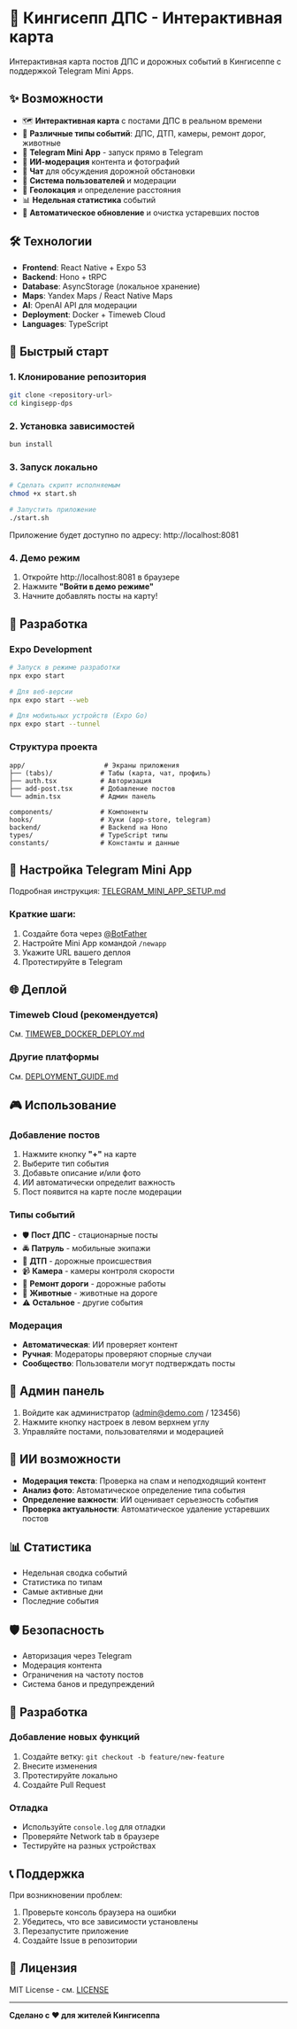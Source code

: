 # 🚗 Кингисепп ДПС - Интерактивная карта

Интерактивная карта постов ДПС и дорожных событий в Кингисеппе с поддержкой Telegram Mini Apps.

## ✨ Возможности

- 🗺️ **Интерактивная карта** с постами ДПС в реальном времени
- 🚨 **Различные типы событий**: ДПС, ДТП, камеры, ремонт дорог, животные
- 📱 **Telegram Mini App** - запуск прямо в Telegram
- 🤖 **ИИ-модерация** контента и фотографий
- 💬 **Чат** для обсуждения дорожной обстановки
- 👥 **Система пользователей** и модерации
- 🎯 **Геолокация** и определение расстояния
- 📊 **Недельная статистика** событий
- 🔄 **Автоматическое обновление** и очистка устаревших постов

## 🛠 Технологии

- **Frontend**: React Native + Expo 53
- **Backend**: Hono + tRPC
- **Database**: AsyncStorage (локальное хранение)
- **Maps**: Yandex Maps / React Native Maps
- **AI**: OpenAI API для модерации
- **Deployment**: Docker + Timeweb Cloud
- **Languages**: TypeScript

## 🚀 Быстрый старт

### 1. Клонирование репозитория
```bash
git clone <repository-url>
cd kingisepp-dps
```

### 2. Установка зависимостей
```bash
bun install
```

### 3. Запуск локально
```bash
# Сделать скрипт исполняемым
chmod +x start.sh

# Запустить приложение
./start.sh
```

Приложение будет доступно по адресу: http://localhost:8081

### 4. Демо режим
1. Откройте http://localhost:8081 в браузере
2. Нажмите **"Войти в демо режиме"**
3. Начните добавлять посты на карту!

## 📱 Разработка

### Expo Development
```bash
# Запуск в режиме разработки
npx expo start

# Для веб-версии
npx expo start --web

# Для мобильных устройств (Expo Go)
npx expo start --tunnel
```

### Структура проекта
```
app/                    # Экраны приложения
├── (tabs)/            # Табы (карта, чат, профиль)
├── auth.tsx           # Авторизация
├── add-post.tsx       # Добавление постов
└── admin.tsx          # Админ панель

components/            # Компоненты
hooks/                 # Хуки (app-store, telegram)
backend/               # Backend на Hono
types/                 # TypeScript типы
constants/             # Константы и данные
```

## 🔧 Настройка Telegram Mini App

Подробная инструкция: [TELEGRAM_MINI_APP_SETUP.md](./TELEGRAM_MINI_APP_SETUP.md)

### Краткие шаги:
1. Создайте бота через [@BotFather](https://t.me/BotFather)
2. Настройте Mini App командой `/newapp`
3. Укажите URL вашего деплоя
4. Протестируйте в Telegram

## 🌐 Деплой

### Timeweb Cloud (рекомендуется)
См. [TIMEWEB_DOCKER_DEPLOY.md](./TIMEWEB_DOCKER_DEPLOY.md)

### Другие платформы
См. [DEPLOYMENT_GUIDE.md](./DEPLOYMENT_GUIDE.md)

## 🎮 Использование

### Добавление постов
1. Нажмите кнопку **"+"** на карте
2. Выберите тип события
3. Добавьте описание и/или фото
4. ИИ автоматически определит важность
5. Пост появится на карте после модерации

### Типы событий
- 🛡️ **Пост ДПС** - стационарные посты
- 🚔 **Патруль** - мобильные экипажи
- 🚨 **ДТП** - дорожные происшествия
- 📹 **Камера** - камеры контроля скорости
- 🚧 **Ремонт дороги** - дорожные работы
- 🦌 **Животные** - животные на дороге
- ⚠️ **Остальное** - другие события

### Модерация
- **Автоматическая**: ИИ проверяет контент
- **Ручная**: Модераторы проверяют спорные случаи
- **Сообщество**: Пользователи могут подтверждать посты

## 🔑 Админ панель

1. Войдите как администратор (admin@demo.com / 123456)
2. Нажмите кнопку настроек в левом верхнем углу
3. Управляйте постами, пользователями и модерацией

## 🤖 ИИ возможности

- **Модерация текста**: Проверка на спам и неподходящий контент
- **Анализ фото**: Автоматическое определение типа события
- **Определение важности**: ИИ оценивает серьезность события
- **Проверка актуальности**: Автоматическое удаление устаревших постов

## 📊 Статистика

- Недельная сводка событий
- Статистика по типам
- Самые активные дни
- Последние события

## 🛡️ Безопасность

- Авторизация через Telegram
- Модерация контента
- Ограничения на частоту постов
- Система банов и предупреждений

## 🔧 Разработка

### Добавление новых функций
1. Создайте ветку: `git checkout -b feature/new-feature`
2. Внесите изменения
3. Протестируйте локально
4. Создайте Pull Request

### Отладка
- Используйте `console.log` для отладки
- Проверяйте Network tab в браузере
- Тестируйте на разных устройствах

## 📞 Поддержка

При возникновении проблем:
1. Проверьте консоль браузера на ошибки
2. Убедитесь, что все зависимости установлены
3. Перезапустите приложение
4. Создайте Issue в репозитории

## 📄 Лицензия

MIT License - см. [LICENSE](./LICENSE)

---

**Сделано с ❤️ для жителей Кингисеппа**